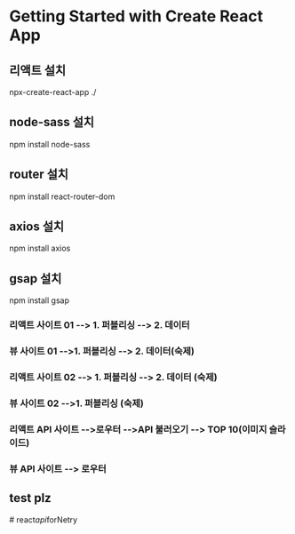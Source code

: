 # Getting Started with Create React App

## 리액트 설치

npx-create-react-app ./

## node-sass 설치

npm install node-sass

## router 설치

npm install react-router-dom

## axios 설치

npm install axios

## gsap 설치

npm install gsap

### 리액트 사이트 01 --> 1. 퍼블리싱 --> 2. 데이터

### 뷰 사이트 01 -->1. 퍼블리싱 --> 2. 데이터(숙제)

### 리액트 사이트 02 --> 1. 퍼블리싱 --> 2. 데이터 (숙제)

### 뷰 사이트 02 -->1. 퍼블리싱 (숙제)

### 리액트 API 사이트 -->로우터 -->API 불러오기 --> TOP 10(이미지 슬라이드)

### 뷰 API 사이트 --> 로우터   

## test plz
#   r e a c t _ a p i _ f o r N e t r y  
 